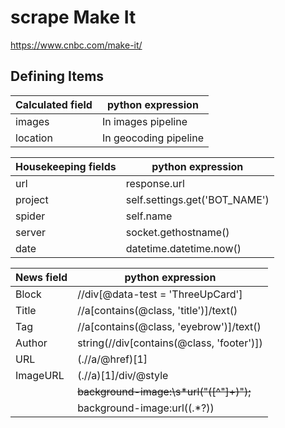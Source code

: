 # scrape Make It 
https://www.cnbc.com/make-it/

## Defining Items
| Calculated field | python expression  |
| ---------------- | ------------------ |
| images           | In images pipeline |
| location         | In geocoding pipeline |

| Housekeeping fields | python expression             |
| ------------------- | ----------------------------- |
| url                 | response.url                  |
| project             | self.settings.get('BOT_NAME') |
| spider              | self.name                     |
| server              | socket.gethostname()          |
| date                | datetime.datetime.now()       |

| News field | python expression                         |
| ---------- | ----------------------------------------- |
| Block      | //div[@data-test = 'ThreeUpCard']         |
| Title      | //a[contains(@class, 'title')]/text()     |
| Tag        | //a[contains(@class, 'eyebrow')]/text()   |
| Author     | string(//div[contains(@class, 'footer')]) |
| URL        | (.//a/@href)[1]                           |
| ImageURL   | (.//a)[1]/div/@style                      |
|            | ~~background-image:\s*url\("([^"]+)"\);~~     |
|            | background-image:url\((.*?)\)             |



